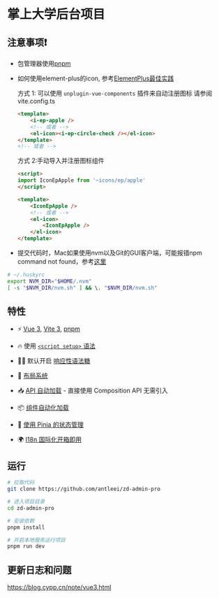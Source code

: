 # 掌上大学后台项目

## 注意事项❗️

- 包管理器使用[pnpm](https://pnpm.js.org/)

- 如何使用element-plus的icon, 参考[ElementPlus最佳实践](https://github.com/sxzz/element-plus-best-practices/blob/db2dfc983ccda5570033a0ac608a1bd9d9a7f658/vite.config.ts#L21-L58)

    方式 1: 可以使用 `unplugin-vue-components` 插件来自动注册图标 请参阅 vite.config.ts
    ```html
    <template>
        <i-ep-apple />
        <!-- 或者 -->
        <el-icon><i-ep-circle-check /></el-icon>
    </template>
    <!-- 或者 -->

    ```
     方式 2:手动导入并注册图标组件
    ```html
    <script>
    import IconEpApple from '~icons/ep/apple'
    </script>

    <template>
        <IconEpApple />
        <!-- 或者 -->
        <el-icon>
            <IconEpApple />
        </el-icon>
    </template>
    ```

- 提交代码时，Mac如果使用nvm以及Git的GUI客户端，可能报错npm command not found，参考[这里](https://github.com/typicode/husky/issues/390#issuecomment-545855628)

```zsh
# ~/.huskyrc
export NVM_DIR="$HOME/.nvm"
[ -s "$NVM_DIR/nvm.sh" ] && \. "$NVM_DIR/nvm.sh"
```

## 特性

- ⚡️ [Vue 3](https://github.com/vuejs/vue-next), [Vite 3](https://github.com/vitejs/vite), [pnpm](https://pnpm.js.org/)

- 🔥 使用 [`<script setup>` 语法](https://github.com/vuejs/rfcs/pull/227)

- 🤙🏻 默认开启 [响应性语法糖](https://vuejs.org/guide/extras/reactivity-transform.html)

- 📑 [布局系统](https://github.com/JohnCampionJr/vite-plugin-vue-layouts)

- 📥 [API 自动加载](https://github.com/antfu/unplugin-auto-import) - 直接使用 Composition API 无需引入

- 📦 [组件自动化加载](https://github.com/antfu/vite-plugin-components)

- 🍍 [使用 Pinia 的状态管理](https://pinia.vuejs.org/)

- 🌍 [I18n 国际化开箱即用](https://vue-i18n.intlify.dev/)

## 运行

```bash
# 拉取代码
git clone https://github.com/antleei/zd-admin-pro

# 进入项目目录
cd zd-admin-pro

# 安装依赖
pnpm install

# 开启本地服务运行项目
pnpm run dev
```

## 更新日志和问题

https://blog.cypp.cn/note/vue3.html

